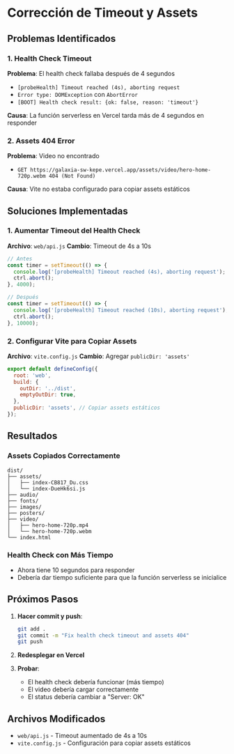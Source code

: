 # Corrección de Timeout y Assets

## Problemas Identificados

### 1. Health Check Timeout
**Problema**: El health check fallaba después de 4 segundos
- `[probeHealth] Timeout reached (4s), aborting request`
- `Error type: DOMException` con `AbortError`
- `[BOOT] Health check result: {ok: false, reason: 'timeout'}`

**Causa**: La función serverless en Vercel tarda más de 4 segundos en responder

### 2. Assets 404 Error
**Problema**: Video no encontrado
- `GET https://galaxia-sw-kepe.vercel.app/assets/video/hero-home-720p.webm 404 (Not Found)`

**Causa**: Vite no estaba configurado para copiar assets estáticos

## Soluciones Implementadas

### 1. Aumentar Timeout del Health Check

**Archivo**: `web/api.js`
**Cambio**: Timeout de 4s a 10s

```javascript
// Antes
const timer = setTimeout(() => {
  console.log('[probeHealth] Timeout reached (4s), aborting request');
  ctrl.abort();
}, 4000);

// Después
const timer = setTimeout(() => {
  console.log('[probeHealth] Timeout reached (10s), aborting request');
  ctrl.abort();
}, 10000);
```

### 2. Configurar Vite para Copiar Assets

**Archivo**: `vite.config.js`
**Cambio**: Agregar `publicDir: 'assets'`

```javascript
export default defineConfig({
  root: 'web',
  build: {
    outDir: '../dist',
    emptyOutDir: true,
  },
  publicDir: 'assets', // Copiar assets estáticos
});
```

## Resultados

### Assets Copiados Correctamente
```
dist/
├── assets/
│   ├── index-CB817_Du.css
│   └── index-DueHk6si.js
├── audio/
├── fonts/
├── images/
├── posters/
├── video/
│   ├── hero-home-720p.mp4
│   └── hero-home-720p.webm
└── index.html
```

### Health Check con Más Tiempo
- Ahora tiene 10 segundos para responder
- Debería dar tiempo suficiente para que la función serverless se inicialice

## Próximos Pasos

1. **Hacer commit y push**:
   ```bash
   git add .
   git commit -m "Fix health check timeout and assets 404"
   git push
   ```

2. **Redesplegar en Vercel**

3. **Probar**:
   - El health check debería funcionar (más tiempo)
   - El video debería cargar correctamente
   - El status debería cambiar a "Server: OK"

## Archivos Modificados

- `web/api.js` - Timeout aumentado de 4s a 10s
- `vite.config.js` - Configuración para copiar assets estáticos
